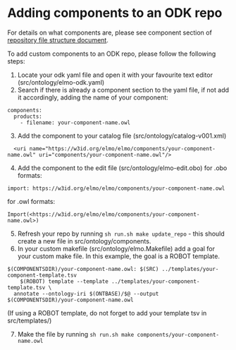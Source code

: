 
# Adding components to an ODK repo

For details on what components are, please see component section of [repository file structure document](../odk-workflows/RepositoryFileStructure.md).

To add custom components to an ODK repo, please follow the following steps:

1) Locate your odk yaml file and open it with your favourite text editor (src/ontology/elmo-odk.yaml)
2) Search if there is already a component section to the yaml file, if not add it accordingly, adding the name of your component:

```
components:
  products:
    - filename: your-component-name.owl
```

3) Add the component to your catalog file (src/ontology/catalog-v001.xml)

```
  <uri name="https://w3id.org/elmo/elmo/components/your-component-name.owl" uri="components/your-component-name.owl"/>
```

4) Add the component to the edit file (src/ontology/elmo-edit.obo)
for .obo formats: 

```
import: https://w3id.org/elmo/elmo/components/your-component-name.owl
```

for .owl formats: 

```
Import(<https://w3id.org/elmo/elmo/components/your-component-name.owl>)
```

5) Refresh your repo by running `sh run.sh make update_repo` - this should create a new file in src/ontology/components.
6) In your custom makefile (src/ontology/elmo.Makefile) add a goal for your custom make file. In this example, the goal is a ROBOT template.

```
$(COMPONENTSDIR)/your-component-name.owl: $(SRC) ../templates/your-component-template.tsv 
	$(ROBOT) template --template ../templates/your-component-template.tsv \
  annotate --ontology-iri $(ONTBASE)/$@ --output $(COMPONENTSDIR)/your-component-name.owl
```

(If using a ROBOT template, do not forget to add your template tsv in src/templates/)

7) Make the file by running `sh run.sh make components/your-component-name.owl`

